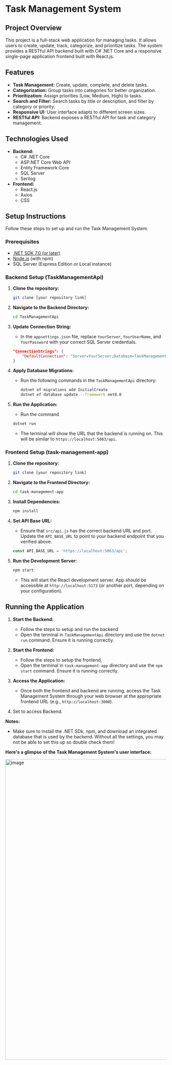 # Task Management System

## Project Overview

This project is a full-stack web application for managing tasks. It allows users to create, update, track, categorize, and prioritize tasks. The system provides a RESTful API backend built with C# .NET Core and a responsive single-page application frontend built with React.js.

## Features

*   **Task Management:** Create, update, complete, and delete tasks.
*   **Categorization:** Group tasks into categories for better organization.
*   **Prioritization:** Assign priorities (Low, Medium, High) to tasks.
*   **Search and Filter:** Search tasks by title or description, and filter by category or priority.
*   **Responsive UI:** User interface adapts to different screen sizes.
*   **RESTful API:** Backend exposes a RESTful API for task and category management.

## Technologies Used

*   **Backend:**
    *   C# .NET Core
    *   ASP.NET Core Web API
    *   Entity Framework Core
    *   SQL Server
    *   Serilog
*   **Frontend:**
    *   React.js
    *   Axios
    *   CSS
## Setup Instructions

Follow these steps to set up and run the Task Management System.

### Prerequisites

*   [.NET SDK 7.0 (or later)](https://dotnet.microsoft.com/en-us/download)
*   [Node.js](https://nodejs.org/) (with npm)
*   SQL Server (Express Edition or Local instance)

### Backend Setup (TaskManagementApi)

1.  **Clone the repository:**

    ```bash
    git clone [your repository link]
    ```

2.  **Navigate to the Backend Directory:**

    ```bash
    cd TaskManagementApi
    ```

3.  **Update Connection String:**
    *   In the `appsettings.json` file, replace `YourServer`, `YourUserName`, and `YourPassword` with your correct SQL Server credentials.

    ```json
    "ConnectionStrings": {
        "DefaultConnection": "Server=YourServer;Database=TaskManagementDB;User Id=YourUserName;Password=YourPassword;TrustServerCertificate=True"
    }
    ```
4.  **Apply Database Migrations:**

    *   Run the following commands in the `TaskManagementApi` directory:
        ```bash
        dotnet ef migrations add InitialCreate
        dotnet ef database update --framework net8.0
        ```

5.  **Run the Application:**
    *   Run the command
       ```bash
       dotnet run
       ```
    *  The terminal will show the URL that the backend is running on. This will be similar to `https://localhost:5063/api`.

### Frontend Setup (task-management-app)

1.  **Clone the repository:**

    ```bash
    git clone [your repository link]
    ```

2.  **Navigate to the Frontend Directory:**

    ```bash
    cd task-management-app
    ```

3.  **Install Dependencies:**

    ```bash
    npm install
    ```

4.  **Set API Base URL:**
    *  Ensure that `src/api.js` has the correct backend URL and port. Update the `API_BASE_URL` to point to your backend endpoint that you verified above.

    ```javascript
    const API_BASE_URL = 'https://localhost:5063/api'; 
    ```

5.  **Run the Development Server:**

    ```bash
    npm start
    ```

    *   This will start the React development server. App should be accessible at  `http://localhost:5173` (or another port, depending on your configuration).

## Running the Application 

1.  **Start the Backend:**
    * Follow the steps to setup and run the backend
     * Open the terminal in `TaskManagementApi` directory and use the `dotnet run` command. Ensure it is running correctly.

2.  **Start the Frontend:**
    *  Follow the steps to setup the frontend,
      * Open the terminal in `task-management-app` directory and use the `npm start` command. Ensure it is running correctly.

3.  **Access the Application:**
    *   Once both the frontend and backend are running, access the Task Management System through your web browser at the appropriate frontend URL (e.g., `http://localhost:3000`).
4. Set to access Backend.

**Notes:**

*   Make sure to install the .NET SDk, npm, and download an integrated database that is used by the backend. Without all the settings, you may not be able to set this up so double check them!

**Here's a glimpse of the Task Management System's user interface:**

<img width="940" alt="image" src="https://github.com/user-attachments/assets/6325d6eb-47f0-42d1-8964-3038e9b38cd0" />



